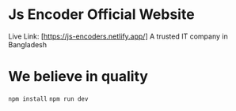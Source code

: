 # Js Encoder Official Website
Live Link: [https://js-encoders.netlify.app/]
A trusted IT company in Bangladesh
<h1>We believe in quality</h1>
<code>npm install</code>
<code>npm run dev</code>
